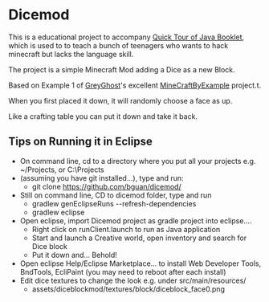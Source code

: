 # Dicemod

This is a educational project to accompany [Quick Tour of Java Booklet](https://bit.ly/javatourbook), which is used to to teach a bunch of teenagers who wants to hack minecraft but lacks the language skill.

The project is a simple Minecraft Mod adding a Dice as a new Block.

Based on Example 1 of [GreyGhost](https://github.com/TheGreyGhost)'s excellent [MineCraftByExample](https://github.com/TheGreyGhost/MinecraftByExample) project.t.

When you first placed it down, it will randomly choose a face as up.  

Like a crafting table you can put it down and take it back.

## Tips on Running it in Eclipse
* On command line, cd to a directory where you put all your projects e.g. ~/Projects, or C:\Projects
* (assuming you have git installed…), type and run: 
  * git clone https://github.com/bguan/dicemod/
* Still on command line, CD to dicemod folder, type and run 
  * gradlew genEclipseRuns --refresh-dependencies 
  * gradlew eclipse
* Open eclipse, import Dicemod project as gradle project into eclipse…. 
  * Right click on runClient.launch to run as Java application
  * Start and launch a Creative world, open inventory and search for Dice block
  * Put it down and… Behold!
* Open eclipse Help/Eclipse Marketplace… to install Web Developer Tools, BndTools, EcliPaint (you may need to reboot after each install) 
* Edit dice textures to change the look e.g. under src/main/resources/
  * assets/diceblockmod/textures/block/diceblock_face0.png


